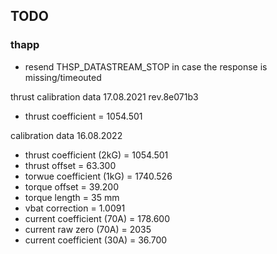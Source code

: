 ## TODO

### thapp
* resend THSP_DATASTREAM_STOP in case the response is missing/timeouted


thrust calibration data 17.08.2021 rev.8e071b3
 - thrust coefficient = 1054.501

calibration data 16.08.2022
 - thrust coefficient (2kG) = 1054.501
 - thrust offset = 63.300
 - torwue coefficient (1kG) = 1740.526
 - torque offset = 39.200
 - torque length = 35 mm
 - vbat correction = 1.0091
 - current coefficient (70A) = 178.600
 - current raw zero (70A) = 2035
 - current coefficient (30A) = 36.700
 
 